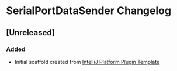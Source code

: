 <!-- Keep a Changelog guide -> https://keepachangelog.com -->

# SerialPortDataSender Changelog

## [Unreleased]
### Added
- Initial scaffold created from [IntelliJ Platform Plugin Template](https://github.com/JetBrains/intellij-platform-plugin-template)
